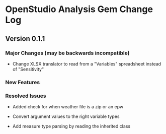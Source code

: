 OpenStudio Analysis Gem Change Log
==================================

Version 0.1.1
-------------

### Major Changes (may be backwards incompatible)

* Change XLSX translator to read from a "Variables" spreadsheet instead of "Sensitivity"

### New Features

### Resolved Issues

* Added check for when weather file is a zip or an epw

* Convert argument values to the right variable types

* Add measure type parsing by reading the inherited class
